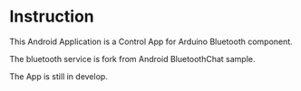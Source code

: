 Instruction
===============================================

This Android Application is a Control App for Arduino Bluetooth component.

The bluetooth service is fork from Android BluetoothChat sample.

The App is still in develop.